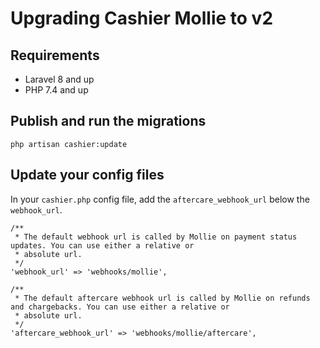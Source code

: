 # Upgrading Cashier Mollie to v2

## Requirements

- Laravel 8 and up
- PHP 7.4 and up

## Publish and run the migrations

    php artisan cashier:update

## Update your config files

In your `cashier.php` config file, add the `aftercare_webhook_url` below the `webhook_url`. 

    /**
     * The default webhook url is called by Mollie on payment status updates. You can use either a relative or
     * absolute url.
     */
    'webhook_url' => 'webhooks/mollie',
    
    /**
     * The default aftercare webhook url is called by Mollie on refunds and chargebacks. You can use either a relative or
     * absolute url.
     */
    'aftercare_webhook_url' => 'webhooks/mollie/aftercare',
